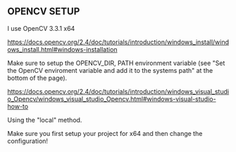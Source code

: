 OPENCV SETUP
------------
I use OpenCV 3.3.1 x64

https://docs.opencv.org/2.4/doc/tutorials/introduction/windows_install/windows_install.html#windows-installation

Make sure to setup the OPENCV_DIR, PATH environment variable (see "Set the OpenCV enviroment variable and add it to the systems path" at the bottom of the page).

https://docs.opencv.org/2.4/doc/tutorials/introduction/windows_visual_studio_Opencv/windows_visual_studio_Opencv.html#windows-visual-studio-how-to

Using the "local" method.

Make sure you first setup your project for x64 and then change the configuration!